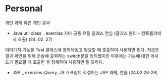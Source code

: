 # Personal
개인 과제 혹은 개인 공부

- Java util class _ exercise
자바 공통 유틸 클래스 연습 (클래스 분리 - 컨트롤러에서 호출) (24. 02. 27)

여러가지 기능을 Test 클래스에 정의해놓고 필요할 때 호출하여 사용하면 된다.
지금은 결과 확인을 위해 콘솔에 출력하는 switch문을 정의했지만 
이후에는 기능에 대한 메서드가 필요할 때 호출한 후 정제하여 사용하면 될 듯하다.

- JSP _ exercies
jQuery, JS 스크립트 작성하는 JSP 과제, 연습 (24.02.28-29)
